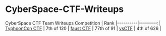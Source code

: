 # CyberSpace-CTF-Writeups
CyberSpace CTF Team Writeups
Competition | Rank
|----------|---------:|
[TyphoonCon CTF](./TyphoonCon-CTF-2022) | 7th of 120 |
[faust CTF](./faust-ctf-2022) | 77th of 91 |
[vsCTF](./vsCTF-2022) | 4th of 626 |

